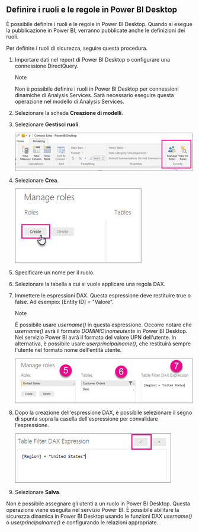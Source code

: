 ## <a name="define-roles-and-rules-within-power-bi-desktop"></a>Definire i ruoli e le regole in Power BI Desktop
È possibile definire i ruoli e le regole in Power BI Desktop. Quando si esegue la pubblicazione in Power BI, verranno pubblicate anche le definizioni dei ruoli.

Per definire i ruoli di sicurezza, seguire questa procedura.

1. Importare dati nel report di Power BI Desktop o configurare una connessione DirectQuery.
   
   > [!NOTE]
   > Non è possibile definire i ruoli in Power BI Desktop per connessioni dinamiche di Analysis Services. Sarà necessario eseguire questa operazione nel modello di Analysis Services.
   > 
   > 
2. Selezionare la scheda **Creazione di modelli**.
3. Selezionare **Gestisci ruoli**.
   
   ![](./media/rls-desktop-define-roles/powerbi-desktop-security.png)
4. Selezionare **Crea**.
   
   ![](./media/rls-desktop-define-roles/powerbi-desktop-security-create-role.png)
5. Specificare un nome per il ruolo. 
6. Selezionare la tabella a cui si vuole applicare una regola DAX.
7. Immettere le espressioni DAX. Questa espressione deve restituire true o false. Ad esempio: [Entity ID] = "Valore".
   
   > [!NOTE]
   > È possibile usare *username()* in questa espressione. Occorre notare che *username()* avrà il formato *DOMINIO\nomeutente* in Power BI Desktop. Nel servizio Power BI avrà il formato del valore UPN dell'utente. In alternativa, è possibile usare *userprincipalname()*, che restituirà sempre l'utente nel formato nome dell'entità utente.
   > 
   > 
   
   ![](./media/rls-desktop-define-roles/powerbi-desktop-security-create-rule.png)
8. Dopo la creazione dell'espressione DAX, è possibile selezionare il segno di spunta sopra la casella dell'espressione per convalidare l'espressione.
   
   ![](./media/rls-desktop-define-roles/powerbi-desktop-security-validate-dax.png)
9. Selezionare **Salva**.

Non è possibile assegnare gli utenti a un ruolo in Power BI Desktop. Questa operazione viene eseguita nel servizio Power BI. È possibile abilitare la sicurezza dinamica in Power BI Desktop usando le funzioni DAX *username()* o *userprincipalname()* e configurando le relazioni appropriate.

